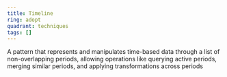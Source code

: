 ```yaml
---
title: Timeline
ring: adopt
quadrant: techniques
tags: []
---
```


A pattern that represents and manipulates time-based data through a list of non-overlapping periods, allowing operations like querying active periods, merging similar periods, and applying transformations across periods